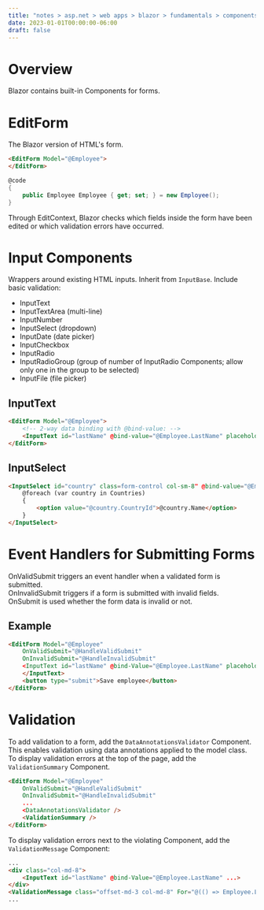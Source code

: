 ```yaml
---
title: "notes > asp.net > web apps > blazor > fundamentals > components > forms"
date: 2023-01-01T00:00:00-06:00
draft: false
---
```


# Overview
Blazor contains built-in Components for forms.

# EditForm
The Blazor version of HTML's form.
```html
<EditForm Model="@Employee">
</EditForm>
```
```cs
@code
{
    public Employee Employee { get; set; } = new Employee();
}
```

Through EditContext, Blazor checks which fields inside the form have been edited or which validation errors have occurred.

# Input Components
Wrappers around existing HTML inputs.  Inherit from `InputBase`.  Include basic validation:
- InputText
- InputTextArea (multi-line)
- InputNumber
- InputSelect (dropdown)
- InputDate (date picker)
- InputCheckbox
- InputRadio
- InputRadioGroup (group of number of InputRadio Components; allow only one in the group to be selected)
- InputFile (file picker)

## InputText
```html
<EditForm Model="@Employee">
    <!-- 2-way data binding with @bind-value: -->
    <InputText id="lastName" @bind-value="@Employee.LastName" placeholder="Enter last name"></InputText>
</EditForm>
```

## InputSelect
```html
<InputSelect id="country" class=form-control col-sm-8" @bind-value="@Employee.CountryId">
    @foreach (var country in Countries)
    {
        <option value="@country.CountryId">@country.Name</option>
    }
</InputSelect>
```

# Event Handlers for Submitting Forms
OnValidSubmit triggers an event handler when a validated form is submitted.  
OnInvalidSubmit triggers if a form is submitted with invalid fields.  
OnSubmit is used whether the form data is invalid or not.  

## Example
```html
<EditForm Model="@Employee"
    OnValidSubmit="@HandleValidSubmit"
    OnInvalidSubmit="@HandleInvalidSubmit"
    <InputText id="lastName" @bind-Value="@Employee.LastName" placeholder="Enter last name">
    </InputText>
    <button type="submit">Save employee</button>
</EditForm>
```

# Validation
To add validation to a form, add the `DataAnnotationsValidator` Component. This enables validation using data annotations applied to the model class.  
To display validation errors at the top of the page, add the `ValidationSummary` Component.
```html
<EditForm Model="@Employee"
    OnValidSubmit="@HandleValidSubmit"
    OnInvalidSubmit="@HandleInvalidSubmit"
    ...
    <DataAnnotationsValidator />
    <ValidationSummary />
</EditForm>
```

To display validation errors next to the violating Component, add the `ValidationMessage` Component:
```html
...
<div class="col-md-8">
    <InputText id="lastName" @bind-Value="@Employee.LastName" ...>
</div>
<ValidationMessage class="offset-md-3 col-md-8" For="@(() => Employee.LastName)" />
...
```